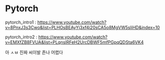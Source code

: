 # Pytorch

pytorch_intro1 : https://www.youtube.com/watch?v=8PnxJ3s3Cwo&list=PLHOsBEAyYj3xf4i20sCA5o8MgVW5sIiHD&index=10

pytorch_intro2 : https://www.youtube.com/watch?v=EMXfZB8FVUA&list=PLqnslRFeH2UrcDBWF5mfPGpqQDSta6VK4

아 ㅅㅂ 진짜 씨이발 존나 어렵다
